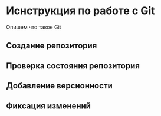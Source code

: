 # Иснструкция по работе с Git

Опишем что такое Git

## Создание репозитория

## Проверка состояния репозитория

## Добавление версионности 

## Фиксация изменений 
